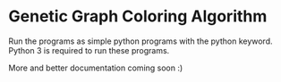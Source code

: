 # Genetic Graph Coloring Algorithm

Run the programs as simple python programs with the python keyword. Python 3 is required to run these programs.

More and better documentation coming soon :)

